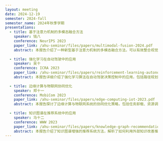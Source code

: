 ```yaml
---
layout: meeting
date: 2024-12-19
semester: 2024-fall
semester_name: 2024年秋季学期
presentations:
  - title: 基于注意力机制的多模态融合方法
    speaker: 钱八
    conference: NeurIPS 2023
    paper_link: /ahu-seminar/files/papers/multimodal-fusion-2024.pdf
    abstract: 本报告介绍了一种新型基于注意力机制的多模态融合方法，可以有效整合视觉、文本和音频等多种模态信息，在多个多模态任务上取得了显著进展。
    
  - title: 强化学习在自动驾驶中的应用
    speaker: 吴十
    conference: ICRA 2023
    paper_link: /ahu-seminar/files/papers/reinforcement-learning-autonomous-driving-2023.pdf
    abstract: 本报告详细介绍了强化学习算法在自动驾驶决策控制中的应用，包括路径规划、行为决策和动作控制等方面，并分析了现有方法的优缺点。
    
  - title: 边缘计算与物联网协同优化
    speaker: 郑十一
    conference: MobiCom 2023
    paper_link: /ahu-seminar/files/papers/edge-computing-iot-2023.pdf
    abstract: 本报告探讨了边缘计算与物联网系统的协同优化策略，包括任务卸载、资源调度和能耗优化，并通过实验验证了所提方法的有效性。
    
  - title: 知识图谱在推荐系统中的应用
    speaker: 马十二
    conference: WWW 2023
    paper_link: /ahu-seminar/files/papers/knowledge-graph-recommendation-2023.pdf
    abstract: 本报告介绍了知识图谱增强的推荐系统方法，解析了如何利用外部知识改善推荐质量，提高可解释性，并展示了在多个实际场景中的应用效果。
---
```

